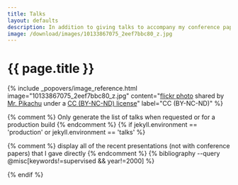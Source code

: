 ```yaml
---
title: Talks
layout: defaults
description: In addition to giving talks to accompany my conference papers, I also give invited presentations about topics in the fields of software engineering, software testing, and data science. Find your favorite talk view its slides!
image: /download/images/10133867075_2eef7bbc80_z.jpg
---
```


# {{ page.title }}

<!-- Include header image -->
{% include _popovers/image_reference.html image="10133867075_2eef7bbc80_z.jpg" content="<a title='Lines & Beads' href='https://flickr.com/photos/mrpikachu1/10133867075'>flickr photo</a> shared by <a href='https://flickr.com/people/mrpikachu1'>Mr. Pikachu</a> under a <a href='https://creativecommons.org/licenses/by-nc-nd/2.0/'>CC (BY-NC-ND) license</a>" label="CC (BY-NC-ND)" %}

{% comment %} Only generate the list of talks when requested or for a production build {% endcomment %}
{% if jekyll.environment == 'production' or jekyll.environment == 'talks' %}

{% comment %} display all of the recent presentations (not with conference papers) that I gave directly {% endcomment %}
{% bibliography --query @misc[keywords!=supervised && year!=2000] %}

{% endif %}
